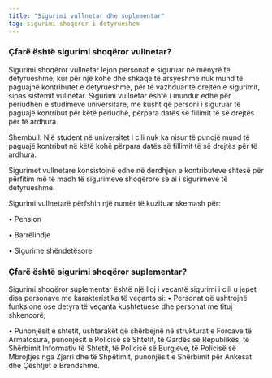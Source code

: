 ```yaml
---
title: "Sigurimi vullnetar dhe suplementar"
tag: sigurimi-shoqeror-i-detyrueshem
---
```



### Çfarë është sigurimi shoqëror vullnetar?

Sigurimi shoqëror vullnetar lejon personat e siguruar në mënyrë të detyrueshme, kur për një kohë dhe shkaqe të arsyeshme nuk mund të paguajnë kontributet e detyrueshme, për të vazhduar të drejtën e sigurimit, sipas sistemit vullnetar.
Sigurimi vullnetar është i mundur edhe për periudhën e studimeve universitare, me kusht që personi i siguruar të paguajë kontribut për këtë periudhë, përpara datës së fillimit të së drejtës për të ardhura.

Shembull: Një student në universitet i cili nuk ka nisur të punojë mund të paguajë kontribut në këtë kohë përpara datës së fillimit të së drejtës për të ardhura. 

Sigurimet vullnetare konsistojnë edhe në derdhjen e kontributeve shtesë për përfitim më të madh të sigurimeve shoqërore se ai i sigurimeve të detyrueshme. 

Sigurimi vullnetarë përfshin një numër të kuzifuar skemash për:


•	Pension 

•	Barrëlindje

•	Sigurime shëndetësore

### Çfarë është sigurimi shoqëror suplementar?

Sigurimi shoqëror suplementar është një lloj i vecantë sigurimi i cili u jepet disa personave me karakteristika të veçanta si:
•	Personat që ushtrojnë funksione ose detyra të veçanta kushtetuese dhe personat me tituj shkencorë; 

•	Punonjësit e shtetit, ushtarakët që shërbejnë në strukturat e Forcave të Armatosura, punonjësit e Policisë së Shtetit, të Gardës së Republikës, të Shërbimit Informativ të Shtetit, të Policisë së Burgjeve, të Policisë së Mbrojtjes nga Zjarri dhe të Shpëtimit, punonjësit e Shërbimit për Ankesat dhe Çështjet e Brendshme. 

